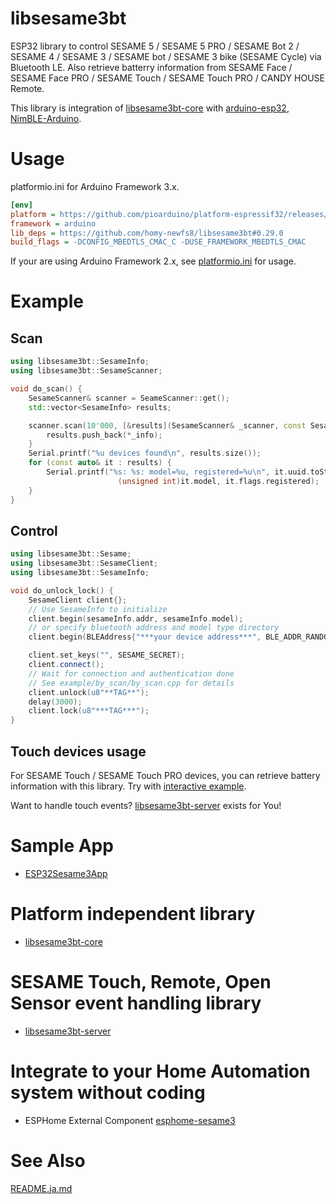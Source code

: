 # libsesame3bt
ESP32 library to control SESAME 5 / SESAME 5 PRO / SESAME Bot 2 / SESAME 4 / SESAME 3 / SESAME bot / SESAME 3 bike (SESAME Cycle) via Bluetooth LE. Also retrieve batterry information from SESAME Face / SESAME Face PRO / SESAME Touch / SESAME Touch PRO / CANDY HOUSE Remote.

This library is integration of [libsesame3bt-core](https://github.com/homy-newfs8/libsesame3bt-core) with [arduino-esp32](https://github.com/espressif/arduino-esp32), [NimBLE-Arduino](https://github.com/h2zero/NimBLE-Arduino).

# Usage
platformio.ini for Arduino Framework 3.x.
```ini
[env]
platform = https://github.com/pioarduino/platform-espressif32/releases/download/stable/platform-espressif32.zip
framework = arduino
lib_deps = https://github.com/homy-newfs8/libsesame3bt#0.29.0
build_flags = -DCONFIG_MBEDTLS_CMAC_C -DUSE_FRAMEWORK_MBEDTLS_CMAC
````

If your are using Arduino Framework 2.x, see [platformio.ini](platformio.ini) for usage.

# Example
## Scan
```C++
using libsesame3bt::SesameInfo;
using libsesame3bt::SesameScanner;

void do_scan() {
	SesameScanner& scanner = SeameScanner::get();
	std::vector<SesameInfo> results;

	scanner.scan(10'000, [&results](SesameScanner& _scanner, const SesameInfo* _info)) {
		results.push_back(*_info);
	}
	Serial.printf("%u devices found\n", results.size());
	for (const auto& it : results) {
		Serial.printf("%s: %s: model=%u, registered=%u\n", it.uuid.toString().c_str(), it.address.toString().c_str(),
		                (unsigned int)it.model, it.flags.registered);
	}
}

```

## Control
```C++
using libsesame3bt::Sesame;
using libsesame3bt::SesameClient;
using libsesame3bt::SesameInfo;

void do_unlock_lock() {
	SesameClient client{};
	// Use SesameInfo to initialize
	client.begin(sesameInfo.addr, sesameInfo.model);
	// or specify bluetooth address and model type directory
	client.begin(BLEAddress{"***your device address***", BLE_ADDR_RANDOM}, Sesame::model_t::sesame_5);

	client.set_keys("", SESAME_SECRET);
	client.connect();
	// Wait for connection and authentication done
	// See example/by_scan/by_scan.cpp for details
	client.unlock(u8"**TAG**");
	delay(3000);
	client.lock(u8"***TAG***");
}
```
## Touch devices usage
For SESAME Touch / SESAME Touch PRO devices, you can retrieve battery information with this library. Try with [interactive example](example/interactive/).

Want to handle touch events? [libsesame3bt-server](https://github.com/homy-newfs8/libsesame3bt-server) exists for You!

# Sample App
* [ESP32Sesame3App](http://github.com/homy-newfs8/ESP32Sesame3App)

# Platform independent library
* [libsesame3bt-core](https://github.com/homy-newfs8/libsesame3bt-core)

# SESAME Touch, Remote, Open Sensor event handling library
* [libsesame3bt-server](https://github.com/homy-newfs8/libsesame3bt-server)

# Integrate to your Home Automation system without coding
* ESPHome External Component [esphome-sesame3](https://github.com/homy-newfs8/esphome-sesame3)

# See Also
[README.ja.md](README.ja.md)
